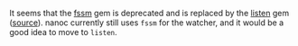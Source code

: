 It seems that the [fssm](http://rubygems.org/gems/fssm) gem is deprecated and is replaced by the [listen](http://rubygems.org/gems/listen) gem ([source](https://github.com/nex3/sass/issues/351)). nanoc currently still uses `fssm` for the watcher, and it would be a good idea to move to `listen`.